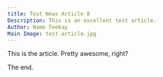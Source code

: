 ```yaml
---
title: Test News Article 8
Description: This is an excellent test article.
Author: Name Teekay
Main Image: test-article.jpg
---
```


This is the article. Pretty awesome, right?

The end.
